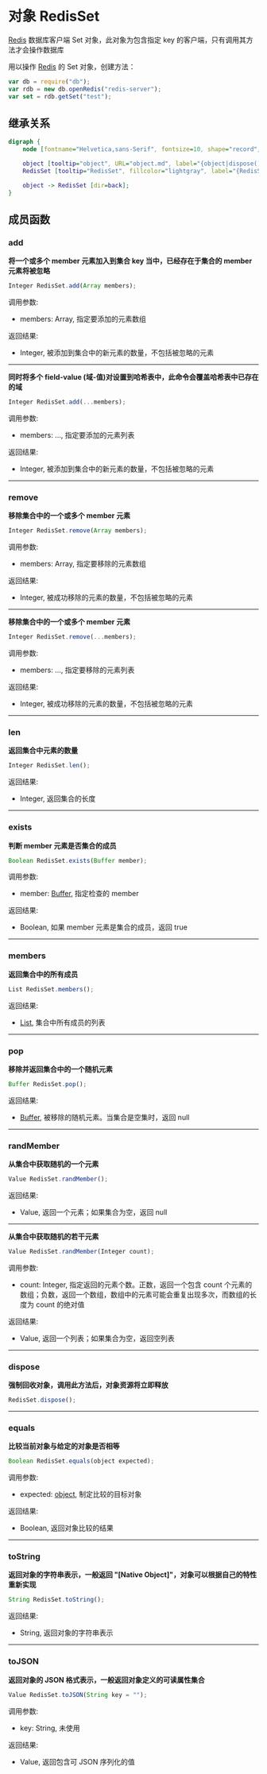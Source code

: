 # 对象 RedisSet
[Redis](Redis.md) 数据库客户端 Set 对象，此对象为包含指定 key 的客户端，只有调用其方法才会操作数据库

用以操作 [Redis](Redis.md) 的 Set 对象，创建方法：

```JavaScript
var db = require("db");
var rdb = new db.openRedis("redis-server");
var set = rdb.getSet("test");
```

## 继承关系
```dot
digraph {
    node [fontname="Helvetica,sans-Serif", fontsize=10, shape="record", style="filled", fillcolor="white"];

    object [tooltip="object", URL="object.md", label="{object|dispose()\lequals()\ltoString()\ltoJSON()\l}"];
    RedisSet [tooltip="RedisSet", fillcolor="lightgray", label="{RedisSet|add()\lremove()\llen()\lexists()\lmembers()\lpop()\lrandMember()\l}"];

    object -> RedisSet [dir=back];
}
```

## 成员函数
        
### add
**将一个或多个 member 元素加入到集合 key 当中，已经存在于集合的 member 元素将被忽略**

```JavaScript
Integer RedisSet.add(Array members);
```

调用参数:
* members: Array, 指定要添加的元素数组

返回结果:
* Integer, 被添加到集合中的新元素的数量，不包括被忽略的元素

--------------------------
**同时将多个 field-value (域-值)对设置到哈希表中，此命令会覆盖哈希表中已存在的域**

```JavaScript
Integer RedisSet.add(...members);
```

调用参数:
* members: ..., 指定要添加的元素列表

返回结果:
* Integer, 被添加到集合中的新元素的数量，不包括被忽略的元素

--------------------------
### remove
**移除集合中的一个或多个 member 元素**

```JavaScript
Integer RedisSet.remove(Array members);
```

调用参数:
* members: Array, 指定要移除的元素数组

返回结果:
* Integer, 被成功移除的元素的数量，不包括被忽略的元素

--------------------------
**移除集合中的一个或多个 member 元素**

```JavaScript
Integer RedisSet.remove(...members);
```

调用参数:
* members: ..., 指定要移除的元素列表

返回结果:
* Integer, 被成功移除的元素的数量，不包括被忽略的元素

--------------------------
### len
**返回集合中元素的数量**

```JavaScript
Integer RedisSet.len();
```

返回结果:
* Integer, 返回集合的长度

--------------------------
### exists
**判断 member 元素是否集合的成员**

```JavaScript
Boolean RedisSet.exists(Buffer member);
```

调用参数:
* member: [Buffer](Buffer.md), 指定检查的 member

返回结果:
* Boolean, 如果 member 元素是集合的成员，返回 true

--------------------------
### members
**返回集合中的所有成员**

```JavaScript
List RedisSet.members();
```

返回结果:
* [List](List.md), 集合中所有成员的列表

--------------------------
### pop
**移除并返回集合中的一个随机元素**

```JavaScript
Buffer RedisSet.pop();
```

返回结果:
* [Buffer](Buffer.md), 被移除的随机元素。当集合是空集时，返回 null

--------------------------
### randMember
**从集合中获取随机的一个元素**

```JavaScript
Value RedisSet.randMember();
```

返回结果:
* Value, 返回一个元素；如果集合为空，返回 null

--------------------------
**从集合中获取随机的若干元素**

```JavaScript
Value RedisSet.randMember(Integer count);
```

调用参数:
* count: Integer, 指定返回的元素个数。正数，返回一个包含 count 个元素的数组；负数，返回一个数组，数组中的元素可能会重复出现多次，而数组的长度为 count 的绝对值

返回结果:
* Value, 返回一个列表；如果集合为空，返回空列表

--------------------------
### dispose
**强制回收对象，调用此方法后，对象资源将立即释放**

```JavaScript
RedisSet.dispose();
```

--------------------------
### equals
**比较当前对象与给定的对象是否相等**

```JavaScript
Boolean RedisSet.equals(object expected);
```

调用参数:
* expected: [object](object.md), 制定比较的目标对象

返回结果:
* Boolean, 返回对象比较的结果

--------------------------
### toString
**返回对象的字符串表示，一般返回 "[Native Object]"，对象可以根据自己的特性重新实现**

```JavaScript
String RedisSet.toString();
```

返回结果:
* String, 返回对象的字符串表示

--------------------------
### toJSON
**返回对象的 JSON 格式表示，一般返回对象定义的可读属性集合**

```JavaScript
Value RedisSet.toJSON(String key = "");
```

调用参数:
* key: String, 未使用

返回结果:
* Value, 返回包含可 JSON 序列化的值


